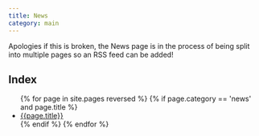 ```yaml
---
title: News
category: main
---
```


Apologies if this is broken, the News page is in the process of being split into multiple pages so an RSS feed can be added!

## Index

<ul>
{% for page in site.pages reversed %}
{% if page.category == 'news' and page.title %}
<li>
<a href="{{page.url}}">{{page.title}}</a>
</li>
{% endif %}
{% endfor %}
</ul>
